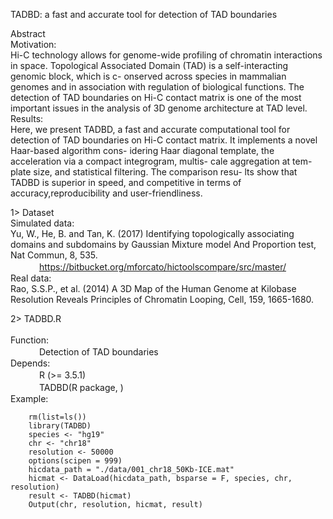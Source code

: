 TADBD: a fast and accurate tool for detection of TAD boundaries

Abstract<br>
Motivation:<br> 
        Hi-C technology allows for genome-wide profiling of chromatin interactions in space. Topological Associated Domain (TAD) is a self-interacting genomic block, which is c-
		onserved across species in mammalian genomes and in association with regulation of 
		biological functions. The detection of TAD boundaries on Hi-C contact matrix is one
		of the most important issues in the analysis of 3D genome architecture at TAD level.
Results:<br> 
        Here, we present TADBD, a fast and accurate computational tool for detection of TAD
		boundaries on Hi-C contact matrix. It implements a novel Haar-based algorithm cons-
		idering Haar diagonal template, the acceleration via a compact integrogram, multis-
		cale aggregation at tem-plate size, and statistical filtering. The comparison resu-
		lts show that TADBD is superior in speed, and competitive in terms of accuracy,reproducibility and user-friendliness.

1> Dataset<br>
 Simulated data:<br>
        Yu, W., He, B. and Tan, K. (2017) Identifying topologically associating domains and subdomains by Gaussian Mixture model And Proportion test, Nat Commun, 8, 535.<br> 
 　　　 https://bitbucket.org/mforcato/hictoolscompare/src/master/<br> 
 Real data:<br>
		Rao, S.S.P., et al. (2014) A 3D Map of the Human Genome at Kilobase Resolution Reveals Principles of Chromatin Looping, Cell, 159, 1665-1680.<br> 
		
2> TADBD.R<br>		
 Function:<br>
 　　　 Detection of TAD boundaries<br> 
 Depends:<br>
 　　　 R (>= 3.5.1)<br>
 　　　 TADBD(R package, )<br>
 Example:
 
        rm(list=ls())
		library(TADBD)
		species <- "hg19"
		chr <- "chr18"
		resolution <- 50000
		options(scipen = 999)
		hicdata_path = "./data/001_chr18_50Kb-ICE.mat"
		hicmat <- DataLoad(hicdata_path, bsparse = F, species, chr, resolution)
		result <- TADBD(hicmat)
		Output(chr, resolution, hicmat, result)

